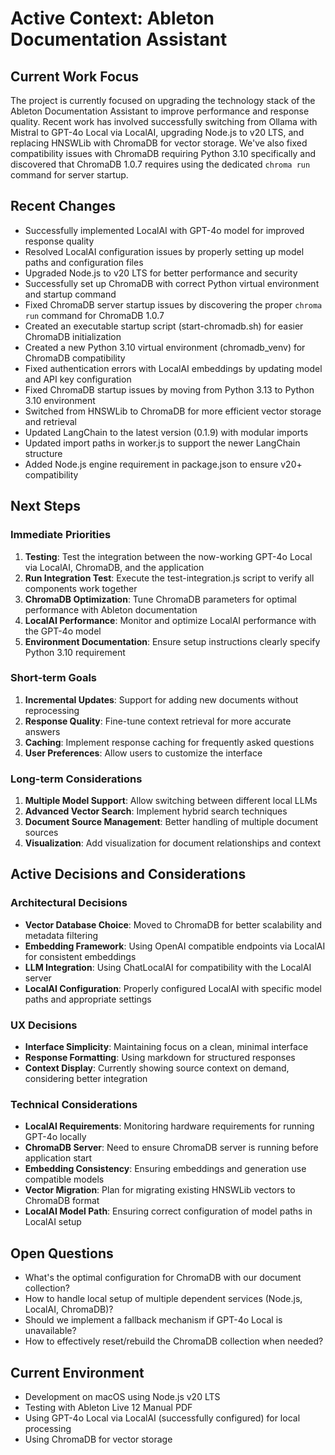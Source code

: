 # Active Context: Ableton Documentation Assistant

## Current Work Focus
The project is currently focused on upgrading the technology stack of the Ableton Documentation Assistant to improve performance and response quality. Recent work has involved successfully switching from Ollama with Mistral to GPT-4o Local via LocalAI, upgrading Node.js to v20 LTS, and replacing HNSWLib with ChromaDB for vector storage. We've also fixed compatibility issues with ChromaDB requiring Python 3.10 specifically and discovered that ChromaDB 1.0.7 requires using the dedicated `chroma run` command for server startup.

## Recent Changes
- Successfully implemented LocalAI with GPT-4o model for improved response quality
- Resolved LocalAI configuration issues by properly setting up model paths and configuration files
- Upgraded Node.js to v20 LTS for better performance and security
- Successfully set up ChromaDB with correct Python virtual environment and startup command
- Fixed ChromaDB server startup issues by discovering the proper `chroma run` command for ChromaDB 1.0.7
- Created an executable startup script (start-chromadb.sh) for easier ChromaDB initialization
- Created a new Python 3.10 virtual environment (chromadb_venv) for ChromaDB compatibility
- Fixed authentication errors with LocalAI embeddings by updating model and API key configuration
- Fixed ChromaDB startup issues by moving from Python 3.13 to Python 3.10 environment
- Switched from HNSWLib to ChromaDB for more efficient vector storage and retrieval
- Updated LangChain to the latest version (0.1.9) with modular imports
- Updated import paths in worker.js to support the newer LangChain structure
- Added Node.js engine requirement in package.json to ensure v20+ compatibility

## Next Steps

### Immediate Priorities
1. **Testing**: Test the integration between the now-working GPT-4o Local via LocalAI, ChromaDB, and the application
2. **Run Integration Test**: Execute the test-integration.js script to verify all components work together
3. **ChromaDB Optimization**: Tune ChromaDB parameters for optimal performance with Ableton documentation
4. **LocalAI Performance**: Monitor and optimize LocalAI performance with the GPT-4o model
5. **Environment Documentation**: Ensure setup instructions clearly specify Python 3.10 requirement

### Short-term Goals
1. **Incremental Updates**: Support for adding new documents without reprocessing
2. **Response Quality**: Fine-tune context retrieval for more accurate answers
3. **Caching**: Implement response caching for frequently asked questions
4. **User Preferences**: Allow users to customize the interface

### Long-term Considerations
1. **Multiple Model Support**: Allow switching between different local LLMs
2. **Advanced Vector Search**: Implement hybrid search techniques
3. **Document Source Management**: Better handling of multiple document sources
4. **Visualization**: Add visualization for document relationships and context

## Active Decisions and Considerations

### Architectural Decisions
- **Vector Database Choice**: Moved to ChromaDB for better scalability and metadata filtering
- **Embedding Framework**: Using OpenAI compatible endpoints via LocalAI for consistent embeddings
- **LLM Integration**: Using ChatLocalAI for compatibility with the LocalAI server
- **LocalAI Configuration**: Properly configured LocalAI with specific model paths and appropriate settings

### UX Decisions
- **Interface Simplicity**: Maintaining focus on a clean, minimal interface
- **Response Formatting**: Using markdown for structured responses
- **Context Display**: Currently showing source context on demand, considering better integration

### Technical Considerations
- **LocalAI Requirements**: Monitoring hardware requirements for running GPT-4o locally
- **ChromaDB Server**: Need to ensure ChromaDB server is running before application start
- **Embedding Consistency**: Ensuring embeddings and generation use compatible models
- **Vector Migration**: Plan for migrating existing HNSWLib vectors to ChromaDB format
- **LocalAI Model Path**: Ensuring correct configuration of model paths in LocalAI setup

## Open Questions
- What's the optimal configuration for ChromaDB with our document collection?
- How to handle local setup of multiple dependent services (Node.js, LocalAI, ChromaDB)?
- Should we implement a fallback mechanism if GPT-4o Local is unavailable?
- How to effectively reset/rebuild the ChromaDB collection when needed?

## Current Environment
- Development on macOS using Node.js v20 LTS
- Testing with Ableton Live 12 Manual PDF
- Using GPT-4o Local via LocalAI (successfully configured) for local processing
- Using ChromaDB for vector storage